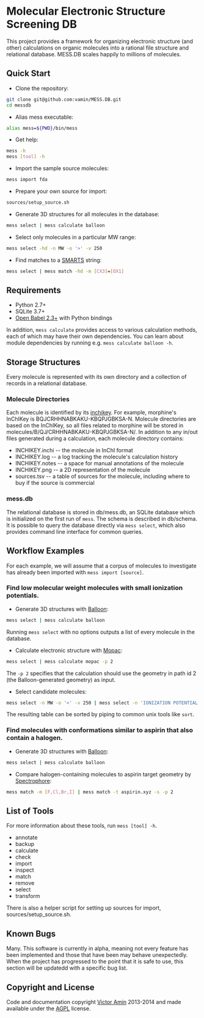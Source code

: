 # Molecular Electronic Structure Screening DB #

This project provides a framework for organizing electronic structure (and
other) calculations on organic molecules into a rational file structure and
relational database. MESS.DB scales happily to millions of molecules.

## Quick Start ##

- Clone the repository:
```bash
git clone git@github.com:vamin/MESS.DB.git
cd messdb  
```

- Alias mess executable:
```bash
alias mess=${PWD}/bin/mess
```

- Get help:
```bash
mess -h
mess [tool] -h
```

- Import the sample source molecules:
```bash
mess import fda
```

- Prepare your own source for import:
```bash
sources/setup_source.sh
```

- Generate 3D structures for all molecules in the database:
```bash
mess select | mess calculate balloon
```

- Select only molecules in a particular MW range:
```bash
mess select -hd -n MW -o '>' -v 250
```

- Find matches to a [SMARTS][] string:
```bash
mess select | mess match -hd -m [CX3]=[OX1]
```

[SMARTS]: http://www.daylight.com/dayhtml_tutorials/languages/smarts/smarts_examples.html

## Requirements ##

- Python 2.7+
- SQLite 3.7+
- [Open Babel 2.3+](http://openbabel.org/wiki/Main_Page) 
  with Python bindings

In addition, `mess calculate` provides access to various calculation methods,
each of which may have their own dependencies. You can learn about module
dependencies by running e.g. `mess calculate balloon -h`.

## Storage Structures ##

Every molecule is represented with its own directory and a collection of
records in a relational database.

### Molecule Directories ###

Each molecule is identified by its [inchikey][]. For example, morphine's
InChIKey is BQJCRHHNABKAKU-KBQPJGBKSA-N. Molecule directories are based on the
InChIKey, so all files related to morphine will be stored in
molecules/B/QJ/CRHHNABKAKU-KBQPJGBKSA-N/. In addition to any in/out files
generated during a calculation, each molecule directory contains:

- INCHIKEY.inchi -- the molecule in InChI format  
- INCHIKEY.log -- a log tracking the molecule's calculation history  
- INCHIKEY.notes -- a space for manual annotations of the molecule  
- INCHIKEY.png -- a 2D representation of the molecule  
- sources.tsv -- a table of sources for the molecule, including where to buy if
  the source is commercial

[inchikey]: http://www.inchi-trust.org/fileadmin/user_upload/html/inchifaq/inchi-faq.html#2.7

### mess.db ###

The relational database is stored in db/mess.db, an SQLite database which is
initialized on the first run of `mess`. The schema is described in db/schema.
It is possible to query the database directly via `mess select`, which also
provides command line interface for common queries.

## Workflow Examples ##

For each example, we will assume that a corpus of molecules to investigate has
already been imported with `mess import [source]`.

### Find low molecular weight molecules with small ionization potentials. ###

- Generate 3D structures with [Balloon][]:
```bash
mess select | mess calculate balloon
```
Running `mess select` with no options outputs a list of every molecule in the
database.

- Calculate electronic structure with [Mopac][]:
```bash
mess select | mess calculate mopac -p 2
```
The `-p 2` specifies that the calculation should use the geometry in path id 2
(the Balloon-generated geometry) as input.

- Select candidate molecules:
```bash
mess select -n MW -o '<' -v 250 | mess select -n 'IONIZATION POTENTIAL' -o '<' -v '7'
```
The resulting table can be sorted by piping to common unix tools like `sort`.

### Find molecules with conformations similar to aspirin that also contain a halogen. ###

- Generate 3D structures with [Balloon][]:
```bash
mess select | mess calculate balloon
```

- Compare halogen-containing molecules to aspirin target geometry by
  [Spectrophore][]:
```bash
mess match -m [F,Cl,Br,I] | mess match -t aspirin.xyz -s -p 2
```

[Balloon]: http://users.abo.fi/mivainio/balloon/
[Mopac]: http://openmopac.net/MOPAC2012.html
[Spectrophore]: http://openbabel.org/docs/dev/Fingerprints/spectrophore.html

## List of Tools ##

For more information about these tools, run `mess [tool] -h`.

- annotate
- backup
- calculate
- check
- import
- inspect
- match
- remove
- select
- transform

There is also a helper script for setting up sources for import,
sources/setup_source.sh.

## Known Bugs ##

Many. This software is currently in alpha, meaning not every feature has been
implemented and those that have been may behave unexpectedly. When the project
has progressed to the point that it is safe to use, this section will be
updatedd with a specific bug list.

## Copyright and License ##
Code and documentation copyright [Victor Amin][] 2013-2014 and made available
under the [AGPL][] license.

[Victor Amin]: http://vamin.net
[AGPL]: https://www.gnu.org/licenses/agpl-3.0.html
